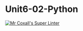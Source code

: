 # Unit6-02-Python
[![Mr Coxall's Super Linter](https://github.com/ICS3U-Programming-PeterS/Unit6-02-Python/workflows/Mr%20Coxall's%20Super%20Linter/badge.svg)](https://github.com/ICS3U-Programming-PeterS/Unit6-02-Python/actions/)
